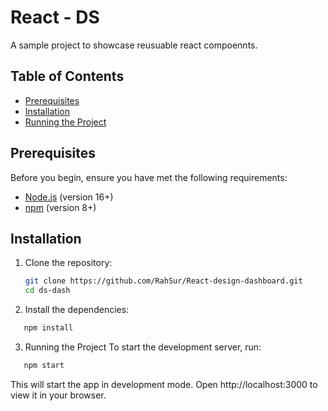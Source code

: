 # React - DS

A sample project to showcase reusuable react compoennts.

## Table of Contents

- [Prerequisites](#prerequisites)
- [Installation](#installation)
- [Running the Project](#running-the-project)

## Prerequisites

Before you begin, ensure you have met the following requirements:

- [Node.js](https://nodejs.org/) (version 16+)
- [npm](https://www.npmjs.com/) (version 8+)

## Installation

1. Clone the repository:

   ```bash
   git clone https://github.com/RahSur/React-design-dashboard.git
   cd ds-dash

   ```

2. Install the dependencies:

```bash
   npm install
```

3. Running the Project
   To start the development server, run:

```bash
   npm start
```

This will start the app in development mode. Open http://localhost:3000 to view it in your browser.

